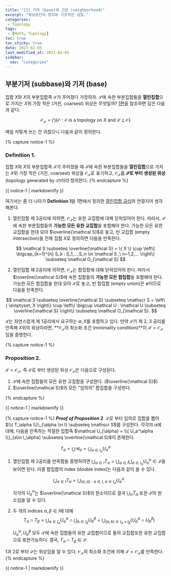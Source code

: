 ```yaml
---
title: "[2] 기저 (base)와 근방 (neighborhood)"               
excerpt: "위상공간의 정의와 기초적인 성질."    
categories:                              
 - Topology
tags:                                
 - [Math, Topology]
toc: true
toc_sticky: true
date: 2023-02-05
last_modified_at: 2023-02-05
sidebar:
  nav: "categories"
---
```


## 부분기저 (subbase)와 기저 (base) 

집합 $X$와 $X$의 부분집합족 $\mathcal S$가 주어졌다 가정하자. $\mathcal S$에 속한 부분집합들을 **열린집합**으로 가지는 $X$위 가장 작은 (거친, coarsest) 위상은 무엇일까? [1편](https://mcf17.github.io/topology/topology-1/#proposition-7)을 참조하면 답은 다음과 같다.

$$
\mathcal O_{\mathcal S} = \bigcap \left\{  \mathcal O : \mathcal O \text{ is a topology on } X \text{ and } \mathcal S \subseteq \mathcal O \right\}
$$

매일 저렇게 쓰는 건 귀찮으니 다음과 같이 정의한다. 

{% capture notice-1 %}
### Definition 1. 
집합 $X$와 $X$의 부분집합족 $\mathcal S$가 주어졌을 때 $\mathcal S$에 속한 부분집합들을 **열린집합**으로 가지는 $X$위 가장 작은 (거친, coarsest) 위상을 $\mathcal O_{\mathcal S}$로 표기하고, $\mathcal O_{\mathcal S}$를 **$\mathcal S$로 부터 생성된 위상** (topology generated by $\mathcal S$)이라 정의한다. 
{% endcapture %}

<div class="notice--info">{{ notice-1 | markdownify }}</div>

여기서는 좀 더 나아가 **Definition 1**을 1편에서 정의한 [열린집합 공리](https://mcf17.github.io/topology/topology-1/#definition-1)와 연결지어 생각해본다. 
1. 열린집합 제 3공리에 의하면, $\mathcal O_\mathcal S$는 유한 교집합에 대해 닫혀있어야 한다. 따라서, $\mathcal S$에 속한 부분집합들의 **가능한 모든 유한 교집합**을 포함해야 한다. 가능한 모든 유한 교집합을 한데 모아 $\overline{\mathcal S}$로 놓고, 빈 교집합 (empty intersection)을 전체 집합 $X$로 정의하면 다음을 만족한다.

$$
\mathcal S \subseteq \overline{\mathcal S} = \{ X \} \cup \left\{ \bigcap_{k=1}^{n} S_k : S_1,...,S_n \in \mathcal S ,\ n=1,2,... \right\} \subseteq \mathcal O_{\mathcal S}
$$ 


2. 열린집합 제 2공리에 의하면, $\mathcal O_{\mathcal S}$는 합집합에 대해 닫혀있어야 한다. 따라서 $\overline{\mathcal S}$에 속한 집합들의 **가능한 모든 합집합**을 포함해야 한다. 가능한 모든 합집합을 한데 모아 $\mathscr S$로 놓고, 빈 합집합 (empty union)은 $\emptyset$이므로 다음을 만족한다. 

$$
\mathcal S \subseteq \overline{\mathcal S} \subseteq \mathscr S = \left\{ \emptyset, X \right\} \cup \left\{ \bigcup \mathcal U : \mathcal U \subseteq \overline{\mathcal S} \right\} \subseteq \mathcal O_{\mathcal S}.
$$

$\mathscr S$는 자연스럽게 제 1공리에서 요구하는 $\emptyset, X$를 포함하고 있다. 만약 $\mathscr S$가 제 2, 3 공리를 만족해 $X$위의 위상이라면, **$\mathcal O_{\mathcal S}$의 최소화 조건 (minimality condition)**이 $\mathscr S = \mathcal O_{\mathcal S}$임을 증명한다. 

{% capture notice-1 %}
### Proposition 2. 
$\mathscr S = \mathcal O_{\mathcal S}$. 즉 $\mathcal S$로 부터 생성된 위상 $\mathcal O_{\mathcal S}$은 다음으로 구성된다. 
1. $\mathcal S$에 속한 집합들의 모든 유한 교집합을 구성한다. ($\overline{\mathcal S}$)
2. $\overline{\mathcal S}$의 모든 "임의의" 합집합을 구성한다. 

{% endcapture %}

<div class="notice--info">{{ notice-1 | markdownify }}</div>

{% capture notice-1 %}
***Proof of Proposition 2***. $\mathscr S$로 부터 임의로 집합을 뽑아 $\\{ T_\alpha \\}\_{\alpha \in I} \subseteq \mathscr S$를 구성한다. 각각의 $\alpha$에 대해, 다음을 만족하는 적절한 집합족 $\mathcal U_{\alpha} = \\{ U_a^\alpha \\}_{a\in I_\alpha} \subseteq \overline{\mathcal S}$이 존재한다. 

$$ 
T_\alpha = \bigcup \mathcal U_\alpha = \bigcup_{a \in I_\alpha} U_a^{\alpha} 
$$

1. 열린집합 제 2공리를 만족함을 증명하려면 $\bigcup_{\alpha \in I} T_\alpha = \bigcup_{\alpha \in I} \bigcup_{a \in I_\alpha} U_a^{\alpha} \in \mathscr I$을 보이면 된다. 이중 합집합의 index (double index)는 다음과 같이 쓸 수 있다. 

   $$ \bigcup_{\alpha \in I} T_\alpha = \bigcup_{(\alpha, a) : \alpha \in I,\ a \in I_\alpha} U_a^\alpha.
   $$

   각각의 $U_a^\alpha$는 $\overline{\mathcal S}$의 원소이므로 결국 $\bigcup_\alpha T_\alpha$ 또한 $\mathscr S$의 원소임을 알 수 있다. 

2. 두 개의 indices $\alpha, \beta \in I$에 대해 
   $$ T_\alpha \cap T_\beta = \bigcup_{a \in I_\alpha} U_a^{\alpha} \cap \bigcup_{b \in I_\beta} U_b^{\beta} = \bigcup_{(a,b) \in I_\alpha \times I_\beta} (U_a^\alpha \cap U_b^\beta)
   $$

   $U_a^\alpha, U_b^\beta$ 모두 $\mathcal S$에 속한 집합들의 유한 교집합이므로 둘의 교집합또한 유한 교집합으로 표현가능하다. 결국, $T_\alpha \cap T_\beta \in \mathscr S$. 

1과 2로 부터 $\mathscr S$는 위상임을 알 수 있다. $\mathcal O_{\mathcal S}$의 최소화 조건에 의해 $\mathscr S = \mathcal O_{\mathcal S}$를 만족한다.
{% endcapture %}

<div class="notice">{{ notice-1 | markdownify }}</div>